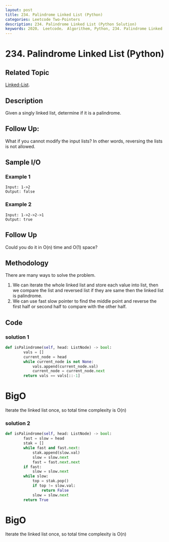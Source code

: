 ```yaml
---
layout: post
title: 234. Palindrome Linked List (Python)
categories: Leetcode Two-Pointers
description: 234. Palindrome Linked List (Python Solution)
keywords: 2020， Leetcode， Algorithem, Python, 234. Palindrome Linked List, zhenyu, Linked List
---
```


# 234. Palindrome Linked List (Python)

## Related Topic
<a href="/categories/#Linked-List" target="_blank"> Linked-List</a>.

## Description
Given a singly linked list, determine if it is a palindrome.

## Follow Up:
What if you cannot modify the input lists? In other words, reversing the lists is not allowed.

## Sample I/O

### Example 1
```
Input: 1->2
Output: false
```

### Example 2
```
Input: 1->2->2->1
Output: true
```

## Follow Up
Could you do it in O(n) time and O(1) space?

## Methodology
There are many ways to solve the problem. 

1. We can iterate the whole linked list and store each value into list, then we compare the list and reversed list if they are same then the linked list is palindrome.
2. We can use fast slow pointer to find the middle point and reverse the first half or second half to compare with the other half.

## Code
### solution 1
```python
def isPalindrome(self, head: ListNode) -> bool:
        vals = []
        current_node = head
        while current_node is not None:
            vals.append(current_node.val)
            current_node = current_node.next
        return vals == vals[::-1]
```
# BigO
Iterate the linked list once, so total time complexity is O(n)

### solution 2
```python
def isPalindrome(self, head: ListNode) -> bool:
        fast = slow = head
        stak = []
        while fast and fast.next:
            stak.append(slow.val)
            slow = slow.next
            fast = fast.next.next
        if fast:
            slow = slow.next
        while slow:
            top = stak.pop()
            if top != slow.val:
                return False
            slow = slow.next
        return True
```
# BigO
Iterate the linked list once, so total time complexity is O(n)

